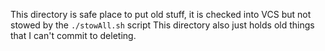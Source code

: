 This directory is safe place to put old stuff, it is checked into VCS but not stowed by the `./stowAll.sh` script
This directory also just holds old things that I can't commit to deleting.
